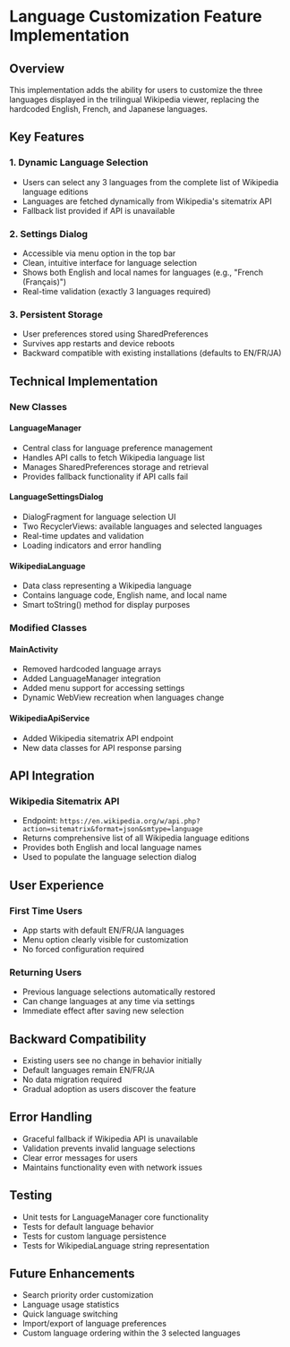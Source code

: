 # Language Customization Feature Implementation

## Overview
This implementation adds the ability for users to customize the three languages displayed in the trilingual Wikipedia viewer, replacing the hardcoded English, French, and Japanese languages.

## Key Features

### 1. Dynamic Language Selection
- Users can select any 3 languages from the complete list of Wikipedia language editions
- Languages are fetched dynamically from Wikipedia's sitematrix API
- Fallback list provided if API is unavailable

### 2. Settings Dialog
- Accessible via menu option in the top bar
- Clean, intuitive interface for language selection
- Shows both English and local names for languages (e.g., "French (Français)")
- Real-time validation (exactly 3 languages required)

### 3. Persistent Storage
- User preferences stored using SharedPreferences
- Survives app restarts and device reboots
- Backward compatible with existing installations (defaults to EN/FR/JA)

## Technical Implementation

### New Classes

#### LanguageManager
- Central class for language preference management
- Handles API calls to fetch Wikipedia language list
- Manages SharedPreferences storage and retrieval
- Provides fallback functionality if API calls fail

#### LanguageSettingsDialog
- DialogFragment for language selection UI
- Two RecyclerViews: available languages and selected languages
- Real-time updates and validation
- Loading indicators and error handling

#### WikipediaLanguage
- Data class representing a Wikipedia language
- Contains language code, English name, and local name
- Smart toString() method for display purposes

### Modified Classes

#### MainActivity
- Removed hardcoded language arrays
- Added LanguageManager integration
- Added menu support for accessing settings
- Dynamic WebView recreation when languages change

#### WikipediaApiService
- Added Wikipedia sitematrix API endpoint
- New data classes for API response parsing

## API Integration

### Wikipedia Sitematrix API
- Endpoint: `https://en.wikipedia.org/w/api.php?action=sitematrix&format=json&smtype=language`
- Returns comprehensive list of all Wikipedia language editions
- Provides both English and local language names
- Used to populate the language selection dialog

## User Experience

### First Time Users
- App starts with default EN/FR/JA languages
- Menu option clearly visible for customization
- No forced configuration required

### Returning Users
- Previous language selections automatically restored
- Can change languages at any time via settings
- Immediate effect after saving new selection

## Backward Compatibility
- Existing users see no change in behavior initially
- Default languages remain EN/FR/JA
- No data migration required
- Gradual adoption as users discover the feature

## Error Handling
- Graceful fallback if Wikipedia API is unavailable
- Validation prevents invalid language selections
- Clear error messages for users
- Maintains functionality even with network issues

## Testing
- Unit tests for LanguageManager core functionality
- Tests for default language behavior
- Tests for custom language persistence
- Tests for WikipediaLanguage string representation

## Future Enhancements
- Search priority order customization
- Language usage statistics
- Quick language switching
- Import/export of language preferences
- Custom language ordering within the 3 selected languages